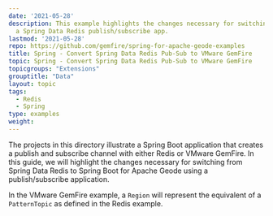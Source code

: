 ```yaml
---
date: '2021-05-28'
description: This example highlights the changes necessary for switching to SBDG for
  a Spring Data Redis publish/subscribe app.
lastmod: '2021-05-28'
repo: https://github.com/gemfire/spring-for-apache-geode-examples
title: Spring - Convert Spring Data Redis Pub-Sub to VMware GemFire
topic: Spring - Convert Spring Data Redis Pub-Sub to VMware GemFire
topicgroups: "Extensions"
grouptitle: "Data"
layout: topic
tags:
  - Redis
  - Spring
type: examples
weight: 
---
```


The projects in this directory illustrate a Spring Boot application that creates a publish and subscribe channel with either Redis or VMware GemFire. In this guide, we will highlight the changes necessary for switching from Spring Data Redis to Spring Boot for Apache Geode using a publish/subscribe application.

In the VMware GemFire example, a `Region` will represent the equivalent of a `PatternTopic` as defined in the Redis example.